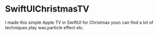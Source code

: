 # SwiftUIChristmasTV
I made this simple Apple TV in SwiftUI for Christmas youn can find a lot of techniques play wav,particle effect etc.
